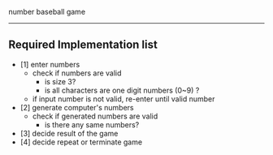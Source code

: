 number baseball game

---

## Required Implementation list

- [1] enter numbers
  - check if numbers are valid
    - is size 3?
    - is all characters are one digit numbers (0~9) ?
  - if input number is not valid, re-enter until valid number
- [2] generate computer's numbers
  - check if generated numbers are valid
    - is there any same numbers?
- [3] decide result of the game
- [4] decide repeat or terminate game